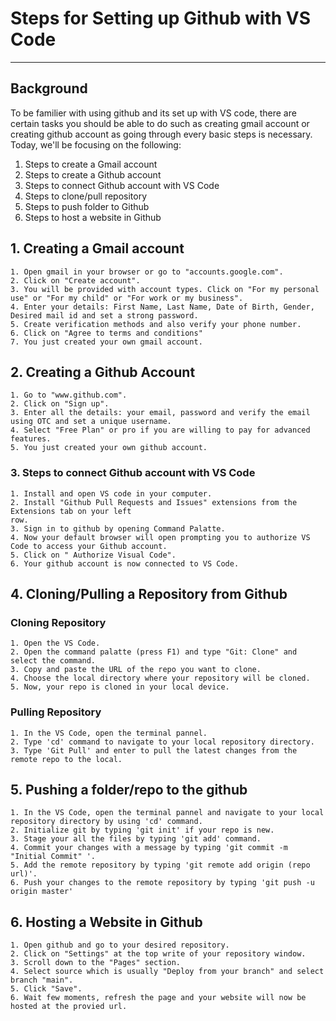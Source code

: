 # Steps for Setting up Github with VS Code
---

## Background

To be familier with using github and its set up with VS code, there are certain tasks you should be able to do such as creating gmail account or creating github account as going through every basic steps is necessary. Today, we'll be focusing on the following:
1. Steps to create a Gmail account
2. Steps to create a Github account
3. Steps to connect Github account with VS Code
4. Steps to clone/pull repository
5. Steps to push folder to Github
6. Steps to host a website in Github

## 1. Creating a Gmail account
    1. Open gmail in your browser or go to "accounts.google.com".
    2. Click on "Create account".
    3. You will be provided with account types. Click on "For my personal use" or "For my child" or "For work or my business".
    4. Enter your details: First Name, Last Name, Date of Birth, Gender, Desired mail id and set a strong password.
    5. Create verification methods and also verify your phone number.
    6. Click on "Agree to terms and conditions"
    7. You just created your own gmail account.

## 2. Creating a Github Account 
    1. Go to "www.github.com".
    2. Click on "Sign up".
    3. Enter all the details: your email, password and verify the email using OTC and set a unique username.
    4. Select "Free Plan" or pro if you are willing to pay for advanced features.
    5. You just created your own github account.

### 3. Steps to connect Github account with VS Code
    1. Install and open VS code in your computer.
    2. Install "Github Pull Requests and Issues" extensions from the Extensions tab on your left
    row.
    3. Sign in to github by opening Command Palatte.
    4. Now your default browser will open prompting you to authorize VS Code to access your Github account.
    5. Click on " Authorize Visual Code".
    6. Your github account is now connected to VS Code.

## 4. Cloning/Pulling a Repository from Github

### Cloning Repository
    1. Open the VS Code.
    2. Open the command palatte (press F1) and type "Git: Clone" and select the command.
    3. Copy and paste the URL of the repo you want to clone.
    4. Choose the local directory where your repository will be cloned.
    5. Now, your repo is cloned in your local device.

### Pulling Repository
    1. In the VS Code, open the terminal pannel.
    2. Type 'cd' command to navigate to your local repository directory.
    3. Type 'Git Pull' and enter to pull the latest changes from the remote repo to the local.

## 5. Pushing a folder/repo to the github
    1. In the VS Code, open the terminal pannel and navigate to your local repository directory by using 'cd' command.
    2. Initialize git by typing 'git init' if your repo is new.
    3. Stage your all the files by typing 'git add' command.
    4. Commit your changes with a message by typing 'git commit -m "Initial Commit" '.
    5. Add the remote repository by typing 'git remote add origin (repo url)'.
    6. Push your changes to the remote repository by typing 'git push -u origin master'

## 6. Hosting a Website in Github
    1. Open github and go to your desired repository.
    2. Click on "Settings" at the top write of your repository window.
    3. Scroll down to the "Pages" section.
    4. Select source which is usually "Deploy from your branch" and select branch "main".
    5. Click "Save".
    6. Wait few moments, refresh the page and your website will now be hosted at the provied url.

    


